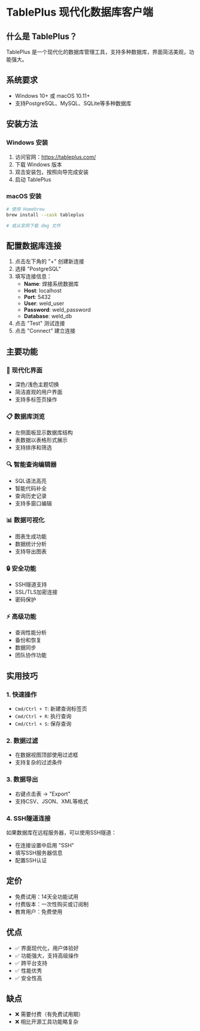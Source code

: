 # TablePlus 现代化数据库客户端

## 什么是 TablePlus？
TablePlus 是一个现代化的数据库管理工具，支持多种数据库，界面简洁美观，功能强大。

## 系统要求
- Windows 10+ 或 macOS 10.11+
- 支持PostgreSQL、MySQL、SQLite等多种数据库

## 安装方法

### Windows 安装
1. 访问官网：https://tableplus.com/
2. 下载 Windows 版本
3. 双击安装包，按照向导完成安装
4. 启动 TablePlus

### macOS 安装
```bash
# 使用 Homebrew
brew install --cask tableplus

# 或从官网下载 dmg 文件
```

## 配置数据库连接

1. 点击左下角的 "+" 创建新连接
2. 选择 "PostgreSQL"
3. 填写连接信息：
   - **Name**: 焊接系统数据库
   - **Host**: localhost
   - **Port**: 5432
   - **User**: weld_user
   - **Password**: weld_password
   - **Database**: weld_db
4. 点击 "Test" 测试连接
5. 点击 "Connect" 建立连接

## 主要功能

### 🎨 现代化界面
- 深色/浅色主题切换
- 简洁直观的用户界面
- 支持多标签页操作

### 📋 数据库浏览
- 左侧面板显示数据库结构
- 表数据以表格形式展示
- 支持排序和筛选

### 🔍 智能查询编辑器
- SQL语法高亮
- 智能代码补全
- 查询历史记录
- 支持多窗口编辑

### 📊 数据可视化
- 图表生成功能
- 数据统计分析
- 支持导出图表

### 🔒 安全功能
- SSH隧道支持
- SSL/TLS加密连接
- 密码保护

### ⚡ 高级功能
- 查询性能分析
- 备份和恢复
- 数据同步
- 团队协作功能

## 实用技巧

### 1. 快速操作
- `Cmd/Ctrl + T`: 新建查询标签页
- `Cmd/Ctrl + R`: 执行查询
- `Cmd/Ctrl + S`: 保存查询

### 2. 数据过滤
- 在数据视图顶部使用过滤框
- 支持复杂的过滤条件

### 3. 数据导出
- 右键点击表 → "Export"
- 支持CSV、JSON、XML等格式

### 4. SSH隧道连接
如果数据库在远程服务器，可以使用SSH隧道：
- 在连接设置中启用 "SSH"
- 填写SSH服务器信息
- 配置SSH认证

## 定价
- 免费试用：14天全功能试用
- 付费版本：一次性购买或订阅制
- 教育用户：免费使用

## 优点
- ✅ 界面现代化，用户体验好
- ✅ 功能强大，支持高级操作
- ✅ 跨平台支持
- ✅ 性能优秀
- ✅ 安全性高

## 缺点
- ❌ 需要付费（有免费试用期）
- ❌ 相比开源工具功能略复杂